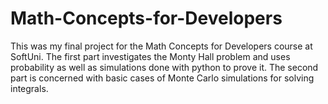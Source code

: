 # Math-Concepts-for-Developers


This was my final project for the Math Concepts for Developers course at SoftUni. The first part investigates the Monty Hall problem and uses probability as well as simulations done with python to prove it. The second part is concerned with basic cases of Monte Carlo simulations for solving integrals.
